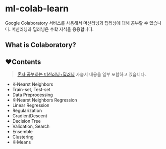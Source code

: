 # ml-colab-learn
Google Colaboratory 서비스를 사용해서 머신러닝과 딥러닝에 대해 공부할 수 있습니다. 머신러닝과 딥러닝은 수학 지식을 응용합니다.
## What is Colaboratory?

## ❤️Contents
> [혼자 공부하는 머신러닝+딥러닝](https://github.com/rickiepark/hg-mldl) 자습서 내용을 일부 포함하고 있습니다.
- K-Nearst Neighbors
- Train-set, Test-set
- Data Preprocessing
- K-Nearst Neighbors Regression
- Linear Regression
- Regularization
- GradientDescent
- Decision Tree
- Validation, Search
- Ensemble
- Clustering
- K-Means